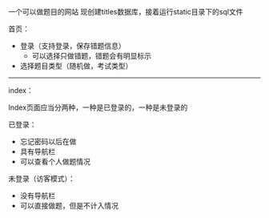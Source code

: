 一个可以做题目的网站
现创建titles数据库，接着运行static目录下的sql文件

首页：
- 登录（支持登录，保存错题信息）
    - 可以选择只做错题，错题会有明显标示
- 选择题目类型（随机做，考试类型）
----
index：

Index页面应当分两种，一种是已登录的，一种是未登录的

已登录：   
- 忘记密码以后在做
- 具有导航栏
- 可以查看个人做题情况

未登录（访客模式）：
- 没有导航栏
- 可以直接做题，但是不计入情况
